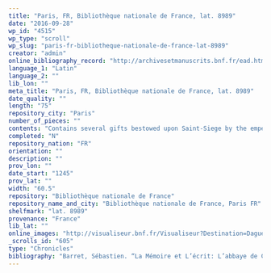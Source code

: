 ```yaml
---
title: "Paris, FR, Bibliothèque nationale de France, lat. 8989"
date: "2016-09-28"
wp_id: "4515"
wp_type: "scroll"
wp_slug: "paris-fr-bibliotheque-nationale-de-france-lat-8989"
creator: "admin"
online_bibliography_record: "http://archivesetmanuscrits.bnf.fr/ead.html?id=FRBNFEAD000077178"
language_1: "Latin"
language_2: ""
lib_lon: ""
meta_title: "Paris, FR, Bibliothèque nationale de France, lat. 8989"
date_quality: ""
length: "75"
repository_city: "Paris"
number_of_pieces: ""
contents: "Contains several gifts bestowed upon Saint-Siege by the emperors Frederick I and Henry VI."
completed: "N"
repository_nation: "FR"
orientation: ""
description: ""
prov_lon: ""
date_start: "1245"
prov_lat: ""
width: "60.5"
repository: "Bibliothèque nationale de France"
repository_name_and_city: "Bibliothèque nationale de France, Paris FR"
shelfmark: "lat. 8989"
provenance: "France"
lib_lat: ""
online_images: "http://visualiseur.bnf.fr/Visualiseur?Destination=Daguerre&O=22004066&E=JPEG&NavigationSimplifiee=ok&typeFonds=noir"
_scrolls_id: "605"
type: "Chronicles"
bibliography: "Barret, Sébastien. “La Mémoire et L’écrit: L’abbaye de Cluny et Ses Archives (Xe-XVIIIe Siècle).” Bulletin Du Centre D’études Médiévales d’Auxerre 13 (2009): 387–90."
---
```



